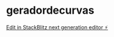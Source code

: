 # geradordecurvas

[Edit in StackBlitz next generation editor ⚡️](https://stackblitz.com/~/github.com/raulfds/geradordecurvas)